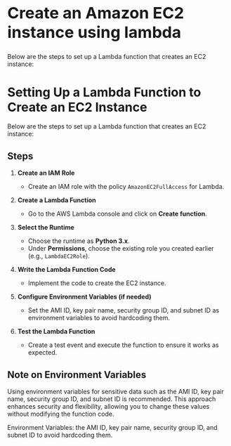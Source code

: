 <h1 style="font-size: 36px;"></strong>Create an Amazon EC2 instance using lambda </strong></h1>

Below are the steps to set up a Lambda function that creates an EC2 instance:

# Setting Up a Lambda Function to Create an EC2 Instance

Below are the steps to set up a Lambda function that creates an EC2 instance:

## Steps

1. **Create an IAM Role**
   - Create an IAM role with the policy `AmazonEC2FullAccess` for Lambda.

2. **Create a Lambda Function**
   - Go to the AWS Lambda console and click on **Create function**.

3. **Select the Runtime**
   - Choose the runtime as **Python 3.x**.
   - Under **Permissions**, choose the existing role you created earlier (e.g., `LambdaEC2Role`).

4. **Write the Lambda Function Code**
   - Implement the code to create the EC2 instance.

5. **Configure Environment Variables (if needed)**
   - Set the AMI ID, key pair name, security group ID, and subnet ID as environment variables to avoid hardcoding them.

6. **Test the Lambda Function**
   - Create a test event and execute the function to ensure it works as expected.

## Note on Environment Variables

Using environment variables for sensitive data such as the AMI ID, key pair name, security group ID, and subnet ID is recommended. This approach enhances security and flexibility, allowing you to change these values without modifying the function code.




 
 
 Environment Variables:  the AMI ID, key pair name, security group ID, and subnet ID to avoid hardcoding them.
